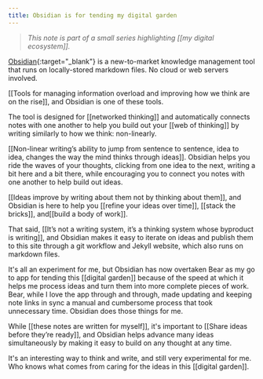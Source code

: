 ```yaml
---
title: Obsidian is for tending my digital garden
---
```

> *This note is part of a small series highlighting [[my digital ecosystem]].*

[Obsidian](http://obsidian.md/){:target="_blank"} is a new-to-market knowledge management tool that runs on locally-stored markdown files. No cloud or web servers involved.

[[Tools for managing information overload and improving how we think are on the rise]], and Obsidian is one of these tools.

The tool is designed for [[networked thinking]] and automatically connects notes with one another to help you build out your [[web of thinking]] by writing similarly to how we think: non-linearly.

[[Non-linear writing’s ability to jump from sentence to sentence, idea to idea, changes the way the mind thinks through ideas]].  Obsidian helps you ride the waves of your thoughts, clicking from one idea to the next, writing a bit here and a bit there, while encouraging you to connect you notes with one another to help build out ideas.

[[Ideas improve by writing about them not by thinking about them]], and Obsidian is here to help you [[refine your ideas over time]], [[stack the bricks]], and[[build a body of work]].

That said, [[It’s not a writing system, it’s a thinking system whose byproduct is writing]], and Obsidian makes it easy to iterate on ideas and publish them to this site through a git workflow and Jekyll website, which also runs on markdown files.

It's all an experiment for me, but Obsidian has now overtaken Bear as my go to app for tending this [[digital garden]] because of the speed at which it helps me process ideas and turn them into more complete pieces of work. Bear, while I love the app through and through, made updating and keeping note links in sync a manual and cumbersome process that took unnecessary time. Obsidian does those things for me.

While [[these notes are written for myself]], it's important to [[Share ideas before they’re ready]], and Obsidian helps advance many ideas simultaneously by making it easy to build on any thought at any time.

It's an interesting way to think and write, and still very experimental for me. Who knows what comes from caring for the ideas in this [[digital garden]].